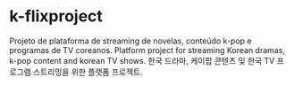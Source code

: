 # k-flixproject
Projeto de plataforma de streaming de novelas, conteúdo k-pop e programas de TV coreanos.  Platform project for streaming Korean dramas, k-pop content and korean TV shows.  한국 드라마, 케이팝 콘텐츠 및 한국 TV 프로그램 스트리밍을 위한 플랫폼 프로젝트.
